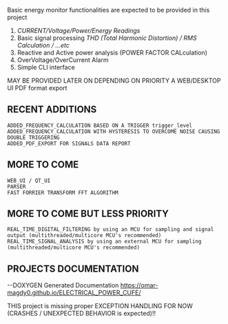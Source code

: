 
Basic energy monitor functionalities are expected to be provided in this project 
1. *CURRENT/Voltage/Power/Energy Readings*
2. Basic signal processing *THD (Total Harmonic Distortion) / RMS Calculation / ...etc*
3. Reactive and Active power analysis (POWER FACTOR CALculation)
4. OverVoltage/OverCurrent Alarm
5. Simple CLI interface 

MAY BE PROVIDED LATER ON DEPENDING ON PRIORITY
A WEB/DESKTOP UI
PDF format export

## **RECENT ADDITIONS**
    ADDED_FREQUENCY_CALCULATION BASED ON A TRIGGER trigger_level
    ADDED_FREQUENCY_CALCULATION WITH HYSTERESIS TO OVERCOME NOISE CAUSING DOUBLE TRIGGERING  
    ADDED_PDF_EXPORT FOR SIGNALS DATA REPORT

## **MORE TO COME**
    WEB_UI / QT_UI
    PARSER
    FAST FORRIER TRANSFORM FFT ALGORITHM 

## **MORE TO COME BUT LESS PRIORITY**
    REAL_TIME_DIGITAL_FILTERING by using an MCU for sampling and signal output (multithreaded/multicore MCU's recommended)
    REAL_TIME_SIGNAL_ANALYSIS by using an external MCU for sampling (multithreaded/multicore MCU's recommended)


## **PROJECTS DOCUMENTATION**
  --DOXYGEN Generated Documentation 
  https://omar-magdy0.github.io/ELECTRICAL_POWER_CUFE/

THIS project is missing proper EXCEPTION HANDLING FOR NOW (CRASHES / UNEXPECTED BEHAVIOR is expected)!!

